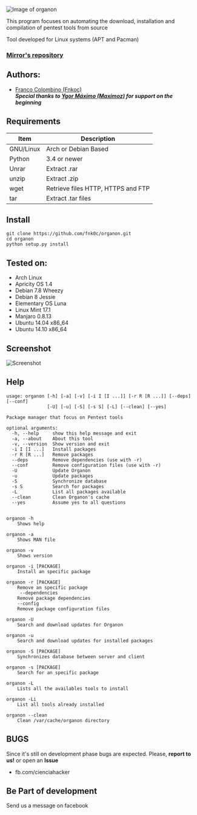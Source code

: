![Image of organon](https://i.imgur.com/VvoUkMP.jpg)

This program focuses on automating the download, installation and compilation of pentest tools from source

Tool developed for Linux systems (APT and Pacman)

### [Mirror's repository](https://github.com/fnk0c/organon-packages)  

Authors:
--------
* [Franco Colombino (Fnkoc)](https://github.com/fnk0c)  
***Special thanks to [Ygor Máximo (Maximoz)](https://github.com/maximozsec) for support on the beginning***

Requirements
-------------
|Item|Description|
|------|-------------|
|GNU/Linux |Arch or Debian Based|
|Python|3.4 or newer|
|Unrar|Extract .rar|
|unzip|Extract .zip|
|wget|Retrieve files HTTP, HTTPS and FTP|
|tar|Extract .tar files|

Install
-------
	git clone https://github.com/fnk0c/organon.git
	cd organon
	python setup.py install

Tested on:
----------
* Arch Linux
* Apricity OS 1.4
* Debian 7.8 Wheezy
* Debian 8 Jessie
* Elementary OS Luna
* Linux Mint 17.1
* Manjaro 0.8.13
* Ubuntu 14.04 x86_64
* Ubuntu 14.10 x86_64

Screenshot
----------
![Screenshot](http://i.imgur.com/xjBVGMG.png)

Help
----
```
usage: organon [-h] [-a] [-v] [-i I [I ...]] [-r R [R ...]] [--deps] [--conf]
               [-U] [-u] [-S] [-s S] [-L] [--clean] [--yes]

Package manager that focus on Pentest tools

optional arguments:
  -h, --help     show this help message and exit
  -a, --about    About this tool
  -v, --version  Show version and exit
  -i I [I ...]   Install packages
  -r R [R ...]   Remove packages
  --deps         Remove dependencies (use with -r)
  --conf         Remove configuration files (use with -r)
  -U             Update Organon
  -u             Update packages
  -S             Synchronize database
  -s S           Search for packages
  -L             List all packages available
  --clean        Clean Organon's cache
  --yes          Assume yes to all questions


organon -h
	Shows help

organon -a
	Shows MAN file

organon -v 
	Shows version

organon -i [PACKAGE]
	Install an specific package

organon -r [PACKAGE]
  	Remove an specific package
 	 --dependencies
  	Remove package dependencies
  	--config
  	Remove package configuration files

organon -U
	Search and download updates for Organon

organon -u
	Search and download updates for installed packages

organon -S [PACKAGE]
	Synchronizes database between server and client

organon -s [PACKAGE]
	Search for an specific package

organon -L
	Lists all the availables tools to install

organon -Li
	List all tools already installed

organon --clean
	Clean /var/cache/organon directory
```

BUGS
----
Since it's still on development phase bugs are expected. Please, **report to us!** or open an **Issue**
* fb.com/cienciahacker

Be Part of development
----------------------
Send us a message on facebook

